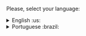  Please, select your language:

 <details>
  <summary>English :us: </summary>
   
# React Testing Library

Welcome to my project at Trybe, where I delve into the practice of testing React components using the React Testing Library. This project is part of the unit and integration testing module of Trybe's Full Stack Software Development training.

## Project description
This project's main objective was to consolidate my knowledge in unit and integration testing in the React environment. Using the React Testing Library, I explored several strategies to ensure the quality and robustness of the code, focusing especially on ensuring the expected behavior of the application components.

## Technologies Used
- React
- React Testing Library
- Jest

## Main Learning
During the development of this project, I learned and practiced the following concepts and techniques:

- Unit and Integration Tests: Developed tests to ensure the correct functioning of components and their interactions.

- React Testing Library Queries: I used specific queries to select and interact with interface elements efficiently and without depending on implementation details.

- Assertions with Jest: I delved deeper into the assertions provided by Jest, ensuring that test results met expectations.

- Async Tests: I worked with asynchronous tests, ensuring that the application behaved appropriately in situations involving asynchronous operations.

Thanks for checking out my project!

  </details>

  

 <details>
  <summary>Portuguese :brazil: </summary>

   
# React Testing Library

## Projeto Trybe - React Testing Library
Bem-vindo ao meu projeto na Trybe, onde me aprofundei na prática do teste de componentes React utilizando a biblioteca React Testing Library. Este projeto faz parte do módulo de testes unitários e de integração da formação de Desenvolvimento de Software Full Stack da Trybe.

## Descrição do Projeto
Este projeto teve como objetivo principal consolidar meus conhecimentos em testes unitários e de integração no ambiente React. Utilizando a React Testing Library, explorei diversas estratégias para garantir a qualidade e robustez do código, focando especialmente em assegurar o comportamento esperado dos componentes da aplicação.

## Tecnologias Utilizadas
- React
- React Testing Library
- Jest

## Principais Aprendizados
Durante o desenvolvimento deste projeto, aprendi e pratiquei os seguintes conceitos e técnicas:

- Testes Unitários e de Integração: Desenvolvi testes para garantir o correto funcionamento de componentes e suas interações.

- Queries da React Testing Library: Utilizei queries específicas para selecionar e interagir com elementos da interface de maneira eficiente e sem depender de detalhes de implementação.

- Asserções com Jest: Aprofundei-me nas asserções fornecidas pelo Jest, garantindo que os resultados dos testes correspondessem às expectativas.

- Testes Async: Trabalhei com testes assíncronos, garantindo que a aplicação se comportasse de maneira adequada em situações que envolvem operações assíncronas.

Obrigado por conferir meu projeto!

  </details>

